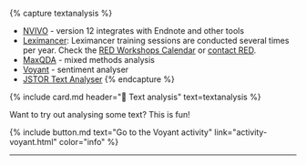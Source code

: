 {% capture textanalysis %}
- [NVIVO](https://www.griffith.edu.au/student-computing/available-software) - version 12 integrates with Endnote and other tools
- [Leximancer](https://www.griffith.edu.au/student-computing/available-software): Leximancer training sessions are conducted several times per year. Check the [RED Workshops Calendar](https://app.secure.griffith.edu.au/events/category/researcher-education-and-development) or [contact RED](mailto:red@griffith.edu.au).
- [MaxQDA](https://www.maxqda.com/) - mixed methods analysis
- [Voyant](http://voyant-tools.org) - sentiment analyser
- [JSTOR Text Analyser](https://www.jstor.org/analyze/)
{% endcapture %}

{% include card.md header="🧸 Text analysis" text=textanalysis %}

Want to try out analysing some text? This is fun!

{% include button.md text="Go to the Voyant activity" link="activity-voyant.html" color="info" %}

___

